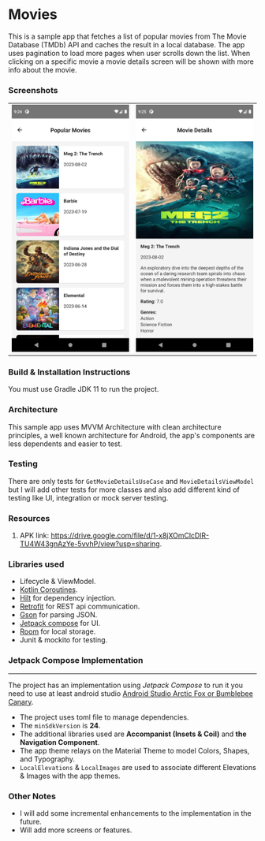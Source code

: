 # Movies
This is a sample app that fetches a list of popular movies from The Movie Database (TMDb) API and 
caches the result in a local database. The app uses pagination to load more pages when user scrolls
down the list. When clicking on a specific movie a movie details screen will be shown with more info
about the movie.

### Screenshots
|                                                               |                                                                  |                                                                         
|---------------------------------------------------------------|------------------------------------------------------------------|
| <img width="250" src="screenshots/popular_movies_list.png" /> | <img width="250" src="screenshots/movie_details.png" />          |

### Build & Installation Instructions
You must use Gradle JDK 11 to run the project.

### Architecture
This sample app uses MVVM Architecture with clean architecture principles, a well known architecture for 
Android, the app's components are less dependents and easier to test.

### Testing
There are only tests for `GetMovieDetailsUseCase` and `MovieDetailsViewModel` but I will add other
tests for more classes and also add different kind of testing like UI, integration or mock server
testing.

### Resources
1. APK link: <https://drive.google.com/file/d/1-x8jXOmClcDlR-TU4W43gnAzYe-5vvhP/view?usp=sharing>.

### Libraries used
* Lifecycle & ViewModel.
* [Kotlin Coroutines][coroutines].
* [Hilt][hilt] for dependency injection.
* [Retrofit][retrofit] for REST api communication.
* [Gson][gson] for parsing JSON.
* [Jetpack compose][compose] for UI.
* [Room][room] for local storage.
* Junit & mockito for testing.

### Jetpack Compose Implementation
- - - - - - - - - - - - - - - - - - - -
The project has an implementation using *Jetpack Compose* to run it you need to use at least android
studio [Android Studio Arctic Fox or Bumblebee Canary](https://developer.android.com/studio).

* The project uses toml file to manage dependencies.
* The `minSdkVersion` is __24__.
* The additional libraries used are __Accompanist (Insets & Coil)__ and __the Navigation Component__.
* The app theme relays on the Material Theme to model Colors, Shapes, and Typography.
* `LocalElevations` & `LocalImages` are used to associate different Elevations & Images with the app themes.

### Other Notes
* I will add some incremental enhancements to the implementation in the future.
* Will add more screens or features.

[retrofit]: http://square.github.io/retrofit
[gson]: https://github.com/google/gson
[hilt]: https://developer.android.com/training/dependency-injection/hilt-android
[compose]: https://developer.android.com/jetpack/compose
[coroutines]: https://kotlinlang.org/docs/coroutines-overview.html
[room]: https://developer.android.com/training/data-storage/room
